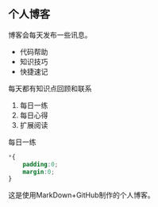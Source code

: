 ## 个人博客

博客会每天发布一些讯息。
* 代码帮助
* 知识技巧
* 快捷速记

每天都有知识点回顾和联系
1. 每日一练
2. 每日心得
3. 扩展阅读


每日一练
```css
*{
    padding:0;
    margin:0;
}
```






这是使用MarkDown+GitHub制作的个人博客。